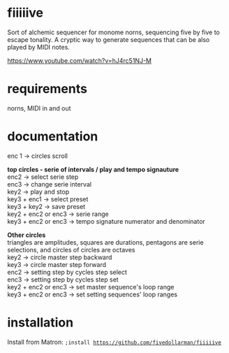 # fiiiiive
Sort of alchemic sequencer for monome norns, sequencing five by five to escape tonality.
A cryptic way to generate sequences that can be also played by MIDI notes.

https://www.youtube.com/watch?v=hJ4rc51NJ-M

# requirements
norns, MIDI in and out

# documentation
enc 1 -> circles scroll<br>

<b>top circles - serie of intervals / play and tempo signauture</b><br>
enc2 -> select serie step<br>
enc3 -> change serie interval<br>
key2 -> play and stop<br>
key3 + enc1 -> select preset<br>
key3 + key2 -> save preset<br>
key2 + enc2 or enc3 -> serie range<br>
key3 + enc2 or enc3 -> tempo signature numerator and denominator<br>

<b>Other circles</b><br>
triangles are amplitudes, squares are durations, pentagons are serie selections, and circles of circles are octaves<br>
key2 -> circle master step backward<br>
key3 -> circle master step forward<br>
enc2 -> setting step by cycles step select<br>
enc3 -> setting step by cycles step set<br>
key2 + enc2 or enc3 -> set master sequence's loop range<br>
key3 + enc2 or enc3 -> set setting sequences' loop ranges<br>


# installation
Install from Matron: <code>;install https://github.com/fivedollarman/fiiiiive</code>
